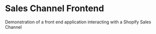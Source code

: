 # Sales Channel Frontend
Demonstration of a front end application interacting with a Shopify Sales Channel
